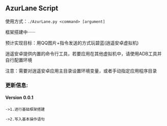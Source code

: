 ## AzurLane Script

使用方式：`./AzurLane.py <command> [argument]`

框架搭建中······

预计实现目标：用QQ图片+指令发送的方式玩碧蓝(逍遥安卓虚拟机)

逍遥安卓提供内置的命令行工具，若要应用在其他虚拟机中，请使用ADB工具并自行配置环境

注意：需要对逍遥安卓应用主目录设置环境变量，或者手动指定应用程序目录

### 更新信息:
#### Version 0.0.1

`->1.进行基础框架搭建`

`->2.写入基本操作语句`
